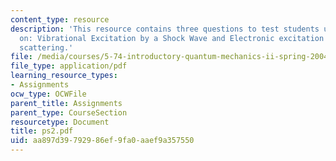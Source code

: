 ```yaml
---
content_type: resource
description: 'This resource contains three questions to test students understanding
  on: Vibrational Excitation by a Shock Wave and Electronic excitation by electron
  scattering.'
file: /media/courses/5-74-introductory-quantum-mechanics-ii-spring-2004/aa897d39792986ef9fa0aaef9a357550_ps2.pdf
file_type: application/pdf
learning_resource_types:
- Assignments
ocw_type: OCWFile
parent_title: Assignments
parent_type: CourseSection
resourcetype: Document
title: ps2.pdf
uid: aa897d39-7929-86ef-9fa0-aaef9a357550
---
```

